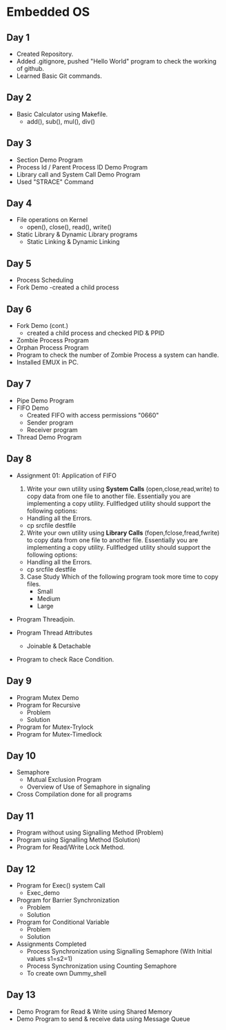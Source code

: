 # Embedded OS

## Day 1
- Created Repository.
- Added .gitignore, pushed "Hello World" program to check the working of github.
- Learned Basic Git commands.

## Day 2
- Basic Calculator using Makefile.
    - add(), sub(), mul(), div()

## Day 3
- Section Demo Program
- Process Id / Parent Process ID Demo Program
- Library call and System Call Demo Program
- Used "STRACE" Command

## Day 4
- File operations on Kernel
    - open(), close(), read(), write()
- Static Library & Dynamic Library programs
    - Static Linking & Dynamic Linking

## Day 5
- Process Scheduling 
- Fork Demo
    -created a child process

## Day 6
- Fork Demo (cont.)
    - created a child process and checked PID & PPID
- Zombie Process Program
- Orphan Process Program
- Program to check the number of Zombie Process a system can handle.
- Installed EMUX in PC.

## Day 7
- Pipe Demo Program
- FIFO Demo
    -   Created FIFO with access permissions "0660" 
    -   Sender program
    -   Receiver program
- Thread Demo Program

## Day 8
- Assignment 01: Application of FIFO
    1. Write your own utility using **System Calls** (open,close,read,write) to copy data from one file to another file. Essentially you are implementing a copy utility.
    Fullfledged utility should support the following options:
    - Handling all the Errors.
    - cp srcfile destfile
    2. Write your own utility using **Library Calls** (fopen,fclose,fread,fwrite) to copy data from one file to another file. Essentially you are implementing a copy utility.
    Fullfledged utility should support the following options:
    - Handling all the Errors.
    - cp srcfile destfile
    3. Case Study
        Which of the following program took more time to copy files.
        - Small
        - Medium
        - Large

- Program Threadjoin.
- Program Thread Attributes
    - Joinable & Detachable
- Program to check Race Condition.

## Day 9
- Program Mutex Demo
- Program for Recursive
    - Problem
    - Solution
- Program for Mutex-Trylock
- Program for Mutex-Timedlock

## Day 10
- Semaphore
    - Mutual Exclusion Program
    - Overview of Use of Semaphore in signaling
- Cross Compilation done for all programs

## Day 11
- Program without using Signalling Method (Problem)
- Program using Signalling Method (Solution)
- Program for Read/Write Lock Method.

## Day 12
- Program for Exec() system Call
    - Exec_demo
- Program for Barrier Synchronization
    - Problem 
    - Solution
- Program for Conditional Variable
    - Problem
    - Solution
- Assignments Completed
    - Process Synchronization using Signalling Semaphore (With Initial values s1=s2=1) 
    - Process Synchronization using Counting Semaphore
    - To create own Dummy_shell

## Day 13
- Demo Program for Read & Write using Shared Memory
- Demo Program to send & receive data using Message Queue

